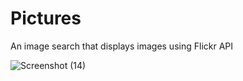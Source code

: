 # Pictures
An image search that displays images using Flickr API

![Screenshot (14)](https://user-images.githubusercontent.com/47575608/102700720-f7d27780-4204-11eb-9f3d-6ef25ef737a6.png)

